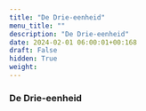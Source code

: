```yaml
---
title: "De Drie-eenheid"
menu_title: ""
description: "De Drie-eenheid"
date: 2024-02-01 06:00:01+00:168
draft: False
hidden: True
weight:
---
```

### De Drie-eenheid
